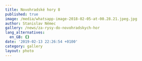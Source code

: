 ```yaml
---
title: Novohradské hory 8
published: true
image: /media/whatsapp-image-2018-02-05-at-00.28.21.jpeg.jpg
author: Stanislav Němec
gallery: /news/za-rysy-do-novohradskych-hor
lang_alternatives:
  en_GB: {}
date: '2019-02-13 22:26:54 +0100'
category: gallery
layout: photo
---
```


